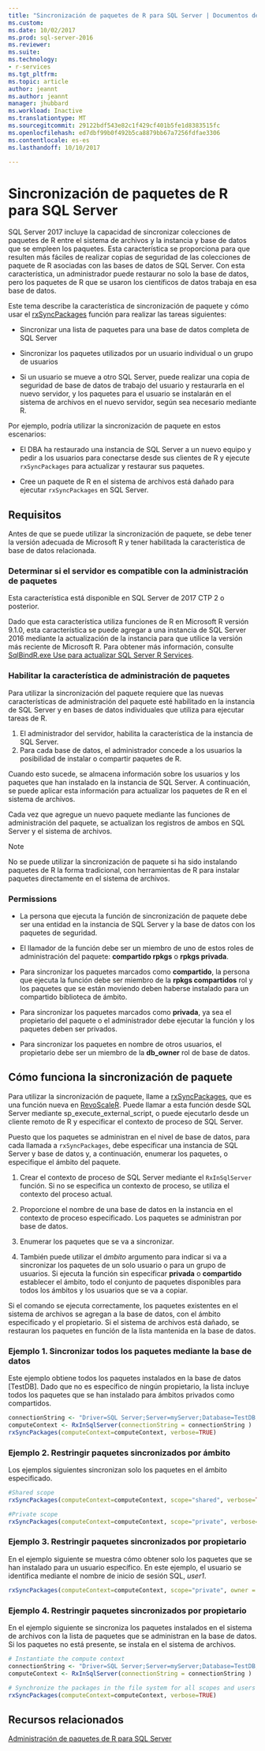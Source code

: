 ```yaml
---
title: "Sincronización de paquetes de R para SQL Server | Documentos de Microsoft"
ms.custom: 
ms.date: 10/02/2017
ms.prod: sql-server-2016
ms.reviewer: 
ms.suite: 
ms.technology:
- r-services
ms.tgt_pltfrm: 
ms.topic: article
author: jeannt
ms.author: jeannt
manager: jhubbard
ms.workload: Inactive
ms.translationtype: MT
ms.sourcegitcommit: 29122bdf543e82c1f429cf401b5fe1d8383515fc
ms.openlocfilehash: ed7dbf99b0f492b5ca8879bb67a7256fdfae3306
ms.contentlocale: es-es
ms.lasthandoff: 10/10/2017

---
```


# <a name="r-package-synchronization-for-sql-server"></a>Sincronización de paquetes de R para SQL Server

SQL Server 2017 incluye la capacidad de sincronizar colecciones de paquetes de R entre el sistema de archivos y la instancia y base de datos que se empleen los paquetes.
Esta característica se proporciona para que resulten más fáciles de realizar copias de seguridad de las colecciones de paquete de R asociadas con las bases de datos de SQL Server. Con esta característica, un administrador puede restaurar no solo la base de datos, pero los paquetes de R que se usaron los científicos de datos trabaja en esa base de datos.

Este tema describe la característica de sincronización de paquete y cómo usar el [rxSyncPackages](https://docs.microsoft.com/r-server/r-reference/revoscaler/rxsyncpackages) función para realizar las tareas siguientes:

+ Sincronizar una lista de paquetes para una base de datos completa de SQL Server

+ Sincronizar los paquetes utilizados por un usuario individual o un grupo de usuarios

+ Si un usuario se mueve a otro SQL Server, puede realizar una copia de seguridad de base de datos de trabajo del usuario y restaurarla en el nuevo servidor, y los paquetes para el usuario se instalarán en el sistema de archivos en el nuevo servidor, según sea necesario mediante R.

Por ejemplo, podría utilizar la sincronización de paquete en estos escenarios:

+ El DBA ha restaurado una instancia de SQL Server a un nuevo equipo y pedir a los usuarios para conectarse desde sus clientes de R y ejecute `rxSyncPackages` para actualizar y restaurar sus paquetes.

+ Cree un paquete de R en el sistema de archivos está dañado para ejecutar `rxSyncPackages` en SQL Server.

## <a name="requirements"></a>Requisitos

Antes de que se puede utilizar la sincronización de paquete, se debe tener la versión adecuada de Microsoft R y tener habilitada la característica de base de datos relacionada.

### <a name="determine-whether-your-server-supports-package-management"></a>Determinar si el servidor es compatible con la administración de paquetes

Esta característica está disponible en SQL Server de 2017 CTP 2 o posterior.

Dado que esta característica utiliza funciones de R en Microsoft R versión 9.1.0, esta característica se puede agregar a una instancia de SQL Server 2016 mediante la actualización de la instancia para que utilice la versión más reciente de Microsoft R. Para obtener más información, consulte [SqlBindR.exe Use para actualizar SQL Server R Services](use-sqlbindr-exe-to-upgrade-an-instance-of-sql-server.md).

### <a name="enable-the-package-management-feature"></a>Habilitar la característica de administración de paquetes

Para utilizar la sincronización del paquete requiere que las nuevas características de administración del paquete esté habilitado en la instancia de SQL Server y en bases de datos individuales que utiliza para ejecutar tareas de R.

1. El administrador del servidor, habilita la característica de la instancia de SQL Server.
2. Para cada base de datos, el administrador concede a los usuarios la posibilidad de instalar o compartir paquetes de R.

Cuando esto sucede, se almacena información sobre los usuarios y los paquetes que han instalado en la instancia de SQL Server. A continuación, se puede aplicar esta información para actualizar los paquetes de R en el sistema de archivos.

Cada vez que agregue un nuevo paquete mediante las funciones de administración del paquete, se actualizan los registros de ambos en SQL Server y el sistema de archivos.

> [!NOTE]
> No se puede utilizar la sincronización de paquete si ha sido instalando paquetes de R la forma tradicional, con herramientas de R para instalar paquetes directamente en el sistema de archivos.
### <a name="permissions"></a>Permissions

+ La persona que ejecuta la función de sincronización de paquete debe ser una entidad en la instancia de SQL Server y la base de datos con los paquetes de seguridad.

+ El llamador de la función debe ser un miembro de uno de estos roles de administración del paquete: **compartido rpkgs** o **rpkgs privada**.

+ Para sincronizar los paquetes marcados como **compartido**, la persona que ejecuta la función debe ser miembro de la **rpkgs compartidos** rol y los paquetes que se están moviendo deben haberse instalado para un compartido biblioteca de ámbito.

+ Para sincronizar los paquetes marcados como **privada**, ya sea el propietario del paquete o el administrador debe ejecutar la función y los paquetes deben ser privados.

+ Para sincronizar los paquetes en nombre de otros usuarios, el propietario debe ser un miembro de la **db_owner** rol de base de datos.

## <a name="how-package-synchronization-works"></a>Cómo funciona la sincronización de paquete

Para utilizar la sincronización de paquete, llame a [rxSyncPackages](https://docs.microsoft.com/r-server/r-reference/revoscaler/rxsyncpackages), que es una función nueva en [RevoScaleR](https://docs.microsoft.com/r-server/r-reference/revoscaler/revoscaler). Puede llamar a esta función desde SQL Server mediante sp_execute_external_script, o puede ejecutarlo desde un cliente remoto de R y especificar el contexto de proceso de SQL Server. 

Puesto que los paquetes se administran en el nivel de base de datos, para cada llamada a `rxSyncPackages`, debe especificar una instancia de SQL Server y base de datos y, a continuación, enumerar los paquetes, o especifique el ámbito del paquete.

1. Crear el contexto de proceso de SQL Server mediante el `RxInSqlServer` función. Si no se especifica un contexto de proceso, se utiliza el contexto del proceso actual.

2. Proporcione el nombre de una base de datos en la instancia en el contexto de proceso especificado. Los paquetes se administran por base de datos.

3. Enumerar los paquetes que se va a sincronizar.

4.  También puede utilizar el *ámbito* argumento para indicar si va a sincronizar los paquetes de un solo usuario o para un grupo de usuarios. Si ejecuta la función sin especificar **privada** o **compartido** establecer el ámbito, todo el conjunto de paquetes disponibles para todos los ámbitos y los usuarios que se va a copiar.

Si el comando se ejecuta correctamente, los paquetes existentes en el sistema de archivos se agregan a la base de datos, con el ámbito especificado y el propietario. Si el sistema de archivos está dañado, se restauran los paquetes en función de la lista mantenida en la base de datos.

### <a name="example-1-synchronize-all-package-by-database"></a>Ejemplo 1. Sincronizar todos los paquetes mediante la base de datos

Este ejemplo obtiene todos los paquetes instalados en la base de datos [TestDB]. Dado que no es específico de ningún propietario, la lista incluye todos los paquetes que se han instalado para ámbitos privados como compartidos.

```R
connectionString <- "Driver=SQL Server;Server=myServer;Database=TestDB;Trusted_Connection=True;"
computeContext <- RxInSqlServer(connectionString = connectionString )
rxSyncPackages(computeContext=computeContext, verbose=TRUE)
```

### <a name="example-2-restrict-synchronized-packages-by-scope"></a>Ejemplo 2. Restringir paquetes sincronizados por ámbito

Los ejemplos siguientes sincronizan solo los paquetes en el ámbito especificado.

```R
#Shared scope
rxSyncPackages(computeContext=computeContext, scope="shared", verbose=TRUE)

#Private scope
rxSyncPackages(computeContext=computeContext, scope="private", verbose=TRUE)
```

### <a name="example-3-restrict-synchronized-packages-by-owner"></a>Ejemplo 3. Restringir paquetes sincronizados por propietario

En el ejemplo siguiente se muestra cómo obtener solo los paquetes que se han instalado para un usuario específico. En este ejemplo, el usuario se identifica mediante el nombre de inicio de sesión SQL, *user1*.

```R
rxSyncPackages(computeContext=computeContext, scope="private", owner = "user1", verbose=TRUE))
```

### <a name="example-4-restrict-synchronized-packages-by-owner"></a>Ejemplo 4. Restringir paquetes sincronizados por propietario

En el ejemplo siguiente se sincroniza los paquetes instalados en el sistema de archivos con la lista de paquetes que se administran en la base de datos. Si los paquetes no está presente, se instala en el sistema de archivos.

```R
# Instantiate the compute context
connectionString <- "Driver=SQL Server;Server=myServer;Database=TestDB;Trusted_Connection=True;"
computeContext <- RxInSqlServer(connectionString = connectionString )

# Synchronize the packages in the file system for all scopes and users
rxSyncPackages(computeContext=computeContext, verbose=TRUE)
```

## <a name="related-resources"></a>Recursos relacionados

[Administración de paquetes de R para SQL Server](r-package-management-for-sql-server-r-services.md)

